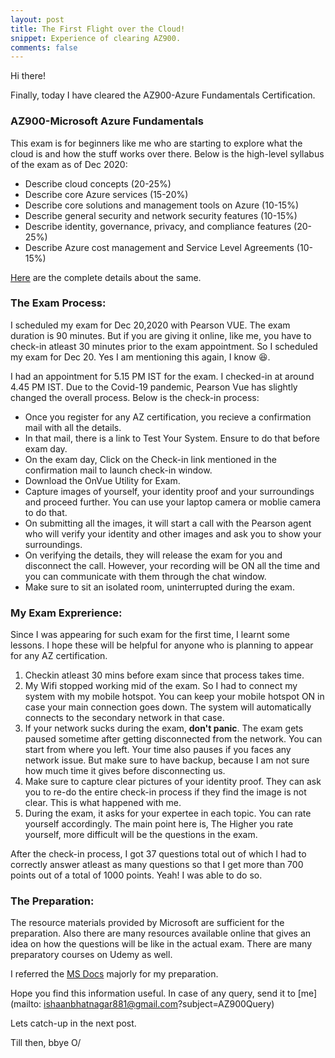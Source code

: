 ```yaml
---
layout: post
title: The First Flight over the Cloud!
snippet: Experience of clearing AZ900.
comments: false
---
```


Hi there!

<p>Finally, today I have cleared the AZ900-Azure Fundamentals Certification.</p>

### AZ900-Microsoft Azure Fundamentals

<p>This exam is for beginners like me who are starting to explore what the cloud is and how the stuff works over there. Below is the high-level syllabus of the exam as of Dec 2020:
<ul>
<li>Describe cloud concepts (20-25%)</li>
<li>Describe core Azure services (15-20%)</li>
<li>Describe core solutions and management tools on Azure (10-15%)</li>
<li>Describe general security and network security features (10-15%)</li>
<li>Describe identity, governance, privacy, and compliance features (20-25%)</li>
<li>Describe Azure cost management and Service Level Agreements (10-15%)</li>
</ul>
</p>

[Here](https://docs.microsoft.com/en-us/learn/certifications/exams/az-900) are the complete details about the same.

### The Exam Process:

<p>I scheduled my exam for Dec 20,2020 with Pearson VUE. The exam duration is 90 minutes. But if you are giving it online, like me, you have to check-in atleast 30 minutes prior to the exam appointment. So I scheduled my exam for Dec 20. Yes I am mentioning this again, I know 😆.

I had an appointment for 5.15 PM IST for the exam. I checked-in at around 4.45 PM IST. Due to the Covid-19 pandemic, Pearson Vue has slightly changed the overall process. Below is the check-in process:
<ul>
<li>Once you register for any AZ certification, you recieve a confirmation mail with all the details.</li>
<li>In that mail, there is a link to Test Your System. Ensure to do that before exam day.</li>
<li>On the exam day, Click on the Check-in link mentioned in the confirmation mail to launch check-in window.</li>
<li>Download the OnVue Utility for Exam.</li>
<li>Capture images of yourself, your identity proof and your surroundings and proceed further. You can use your laptop camera or moblie camera to do that.</li>
<li>On submitting all the images, it will start a call with the Pearson agent who will verify your identity and other images and ask you to show your surroundings.</li>
<li>On verifying the details, they will release the exam for you and disconnect the call. However, your recording will be ON all the time and you can communicate with them through the chat window.</li>
<li>Make sure to sit an isolated room, uninterrupted during the exam.</li>
</ul>
</p>

### My Exam Exprerience:
<p>Since I was appearing for such exam for the first time, I learnt some lessons. I hope these will be helpful for anyone who is planning to appear for any AZ certification.
</p>

<p><ol>
<li> Checkin atleast 30 mins before exam since that process takes time.</li>
<li> My Wifi stopped working mid of the exam. So I had to connect my system with my mobile hotspot. You can keep your mobile hotspot ON in case your main connection goes down. The system will automatically connects to the secondary network in that case.</li>
<li> If your network sucks during the exam, <strong>don't panic</strong>. The exam gets paused sometime after getting disconnected from the network. You can start from where you left. Your time also pauses if you faces any network issue. But make sure to have backup, because I am not sure how much time it gives before disconnecting us.</li>
<li> Make sure to capture clear pictures of your identity proof. They can ask you to re-do the entire check-in process if they find the image is not clear. This is what happened with me.</li>
<li> During the exam, it asks for your expertee in each topic. You can rate yourself accordingly. The main point here is, The Higher you rate yourself, more difficult will be the questions in the exam.</li>
</ol></p>

<p>After the check-in process, I got 37 questions total out of which I had to correctly answer atleast as many questions so that I get more than 700 points out of a total of 1000 points. Yeah! I was able to do so.  </p>

### The Preparation:

<p>The resource materials provided by Microsoft are sufficient for the preparation. Also there are many resources available online that gives an idea on how the questions will be like in the actual exam. There are many preparatory courses on Udemy as well.</p> 

I referred the [MS Docs](https://docs.microsoft.com/en-us/learn/certifications/exams/az-900) majorly for my preparation.

Hope you find this information useful.
In case of any query, send it to [me](mailto: ishaanbhatnagar881@gmail.com?subject=AZ900Query)

Lets catch-up in the next post.

Till then, bbye O/